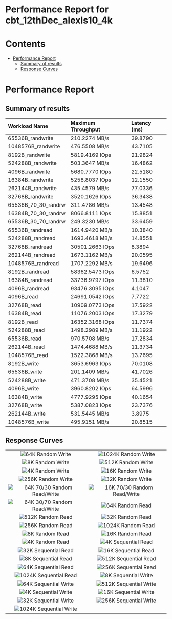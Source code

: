 
Performance Report for cbt_12thDec_alexls10_4k
==============================================

Contents
========

* [Performance Report](#performance-report)
	* [Summary of results](#summary-of-results)
	* [Response Curves](#response-curves)

# Performance Report

## Summary of results

|Workload Name|Maximum Throughput|Latency (ms)|
| :--- | :--- | :--- |
|65536B_randwrite|210.2274 MB/s|39.8790|
|1048576B_randwrite|476.5508 MB/s|43.7105|
|8192B_randwrite|5819.4169 IOps|21.9824|
|524288B_randwrite|503.3647 MB/s|16.4862|
|4096B_randwrite|5680.7770 IOps|22.5180|
|16384B_randwrite|5258.8037 IOps|12.1550|
|262144B_randwrite|435.4579 MB/s|77.0336|
|32768B_randwrite|3520.1626 IOps|36.3438|
|65536B_70_30_randrw|311.4786 MB/s|13.4548|
|16384B_70_30_randrw|8066.8111 IOps|15.8851|
|65536B_30_70_randrw|249.3230 MB/s|33.6459|
|65536B_randread|1614.9420 MB/s|10.3840|
|524288B_randread|1693.4618 MB/s|14.8551|
|32768B_randread|30501.2663 IOps|8.3894|
|262144B_randread|1673.1162 MB/s|20.0595|
|1048576B_randread|1707.2292 MB/s|19.6496|
|8192B_randread|58362.5473 IOps|6.5752|
|16384B_randread|33736.9797 IOps|11.3810|
|4096B_randread|93476.3095 IOps|4.1047|
|4096B_read|24691.0542 IOps|7.7722|
|32768B_read|10909.0773 IOps|17.5922|
|16384B_read|11076.2003 IOps|17.3279|
|8192B_read|16352.3168 IOps|11.7374|
|524288B_read|1498.2989 MB/s|11.1922|
|65536B_read|970.5708 MB/s|17.2834|
|262144B_read|1474.4688 MB/s|11.3734|
|1048576B_read|1522.3868 MB/s|13.7695|
|8192B_write|3653.6963 IOps|70.0108|
|65536B_write|201.1409 MB/s|41.7026|
|524288B_write|471.3708 MB/s|35.4521|
|4096B_write|3960.8202 IOps|64.5996|
|16384B_write|4777.9295 IOps|40.1654|
|32768B_write|5387.0823 IOps|23.7376|
|262144B_write|531.5445 MB/s|3.8975|
|1048576B_write|495.9151 MB/s|20.8515|

## Response Curves

|||
| :---: | :---: |
|![64K  Random Write](plots/65536B_randwrite.png)|![1024K  Random Write](plots/1048576B_randwrite.png)|
|![8K  Random Write](plots/8192B_randwrite.png)|![512K  Random Write](plots/524288B_randwrite.png)|
|![4K  Random Write](plots/4096B_randwrite.png)|![16K  Random Write](plots/16384B_randwrite.png)|
|![256K  Random Write](plots/262144B_randwrite.png)|![32K  Random Write](plots/32768B_randwrite.png)|
|![64K 70/30 Random Read/Write](plots/65536B_70_30_randrw.png)|![16K 70/30 Random Read/Write](plots/16384B_70_30_randrw.png)|
|![64K 30/70 Random Read/Write](plots/65536B_30_70_randrw.png)|![64K  Random Read](plots/65536B_randread.png)|
|![512K  Random Read](plots/524288B_randread.png)|![32K  Random Read](plots/32768B_randread.png)|
|![256K  Random Read](plots/262144B_randread.png)|![1024K  Random Read](plots/1048576B_randread.png)|
|![8K  Random Read](plots/8192B_randread.png)|![16K  Random Read](plots/16384B_randread.png)|
|![4K  Random Read](plots/4096B_randread.png)|![4K  Sequential Read](plots/4096B_read.png)|
|![32K  Sequential Read](plots/32768B_read.png)|![16K  Sequential Read](plots/16384B_read.png)|
|![8K  Sequential Read](plots/8192B_read.png)|![512K  Sequential Read](plots/524288B_read.png)|
|![64K  Sequential Read](plots/65536B_read.png)|![256K  Sequential Read](plots/262144B_read.png)|
|![1024K  Sequential Read](plots/1048576B_read.png)|![8K  Sequential Write](plots/8192B_write.png)|
|![64K  Sequential Write](plots/65536B_write.png)|![512K  Sequential Write](plots/524288B_write.png)|
|![4K  Sequential Write](plots/4096B_write.png)|![16K  Sequential Write](plots/16384B_write.png)|
|![32K  Sequential Write](plots/32768B_write.png)|![256K  Sequential Write](plots/262144B_write.png)|
|![1024K  Sequential Write](plots/1048576B_write.png)||
